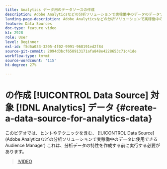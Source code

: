 ```yaml
---
title: Analytics データ用のデータソースの作成
description: Adobe Analyticsなどの分析ソリューションで実稼働中のデータのデータソースを作成する方法を説明します。 分析データの特性を作成する前に、この操作を行います。
landing-page-description: Adobe Analyticsなどの分析ソリューションで実稼働中のデータのデータソースを作成する方法を説明します。 分析データの特性を作成する前に、この操作を行います。
feature: Data Sources
doc-type: feature video
kt: 2928
role: User
level: Beginner
exl-id: f5d6a033-3205-4f02-9991-968191ed2f84
source-git-commit: 2094d3bcf658913171afa848e4228653c71c41de
workflow-type: tm+mt
source-wordcount: '115'
ht-degree: 27%

---
```


# の作成 [!UICONTROL Data Source] 対象 [!DNL Analytics] データ {#create-a-data-source-for-analytics-data}

このビデオでは、ヒントやテクニックを含む、 [!UICONTROL Data Source] (Adobe Analyticsなどの分析ソリューションで実稼働中のデータに使用できるAudience Manager) これは、分析データの特性を作成する前に実行する必要があります。

>[!VIDEO](https://video.tv.adobe.com/v/27329/?quality=12)
